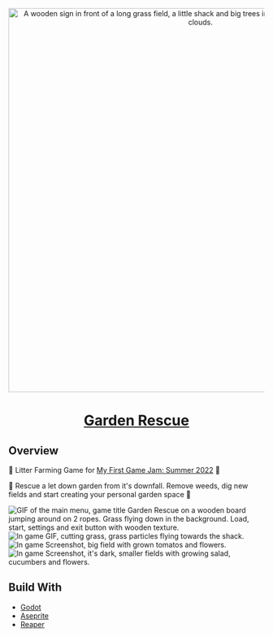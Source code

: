 <p align="center">
  <a href="https://kanamedia.itch.io/garden-rescue">
    <img alt="A wooden sign in front of a long grass field, a little shack and big trees in the background. Blue sky with few clouds." src="https://res.cloudinary.com/kana/image/upload/v1664522451/blogCover_cqatac.png" width="756" />
  </a>
</p>

<h1 align="center">
  <a href="https://kanamedia.itch.io/garden-rescue">Garden Rescue</a>
</h1>

<h2>Overview</h2>
<p> 🌱 Litter Farming Game for  <a href="https://itch.io/jam/my-first-game-jam-summer-2022">My First Game Jam: Summer 2022</a>  🌱 </p>
<p> 🥔 Rescue a let down garden from it's downfall. Remove weeds, dig new fields and start creating your personal garden space 🥔 </p>


<img alt="GIF of the main menu, game title Garden Rescue on a wooden board jumping around on 2 ropes. Grass flying down in the background. Load, start, settings and exit button with wooden texture." src="https://res.cloudinary.com/kana/image/upload/v1664522505/mainMenu_lcmr9q.gif">
<img alt="In game GIF, cutting grass, grass particles flying towards the shack." src="https://res.cloudinary.com/kana/image/upload/v1664524937/CuttingGrass_qc9cvn.gif">
<img alt="In game Screenshot, big field with grown tomatos and flowers." src="https://res.cloudinary.com/kana/image/upload/v1664522482/Screenshot_2022-09-18_013453_ukqr5d.png">
<img alt="In game Screenshot, it's dark, smaller fields with growing salad, cucumbers and flowers." src="https://res.cloudinary.com/kana/image/upload/v1664522484/Screenshot_2022-09-16_225708_xuje2p.png">

<h2>Build With</h2>

<ul>
<li> <a href="https://github.com/godotengine/godot">Godot</a></li>
<li> <a href="https://github.com/aseprite/aseprite">Aseprite</a></li>
<li> <a href="https://www.reaper.fm/">Reaper</a></li>
</ul>
